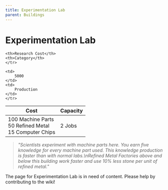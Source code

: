 ```yaml
---
title: Experimentation Lab
parent: Buildings
---
```

# Experimentation Lab

<table>
<thead>
	<tr>
	<th>Cost</th>
	<th>Capacity</th>
	
	<th>Research Cost</th>
	<th>Category</th>
	</tr>
</thead>
<tbody>
	<tr>
	<td>
		100 Machine Parts<br>50 Refined Metal<br>15 Computer Chips
	</td>
	<td>
		2 Jobs
	</td>
	
	<td>
		5000
	</td>
	<td>
		Production
	</td>
	</tr>
</tbody>
</table>

> *"Scientists experiment with machine parts here. You earn five knowledge for every machine part used. This knowledge production is faster than with normal labs.\nRefined Metal Factories above and below this building work faster and use 10% less stone per unit of refined metal."*

The page for Experimentation Lab is in need of content. Please help by contributing to the wiki!

